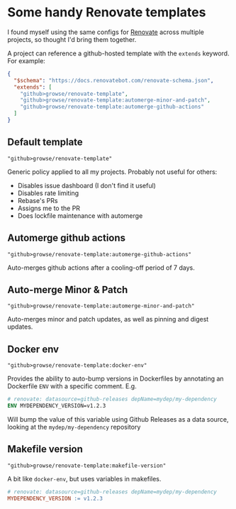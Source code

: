# Some handy Renovate templates

I found myself using the same configs for [Renovate](https://github.com/renovatebot/renovate) across multiple projects, so thought I'd bring them together.

A project can reference a github-hosted template with the `extends` keyword. For example:

```json
{
  "$schema": "https://docs.renovatebot.com/renovate-schema.json",
  "extends": [
    "github>growse/renovate-template",
    "github>growse/renovate-template:automerge-minor-and-patch",
    "github>growse/renovate-template:automerge-github-actions"
  ]
}
```

## Default template

`"github>growse/renovate-template"`

Generic policy applied to all my projects. Probably not useful for others:

* Disables issue dashboard (I don't find it useful)
* Disables rate limiting
* Rebase's PRs
* Assigns me to the PR
* Does lockfile maintenance with automerge

## Automerge github actions

`"github>growse/renovate-template:automerge-github-actions"`

Auto-merges github actions after a cooling-off period of 7 days.

## Auto-merge Minor & Patch

`"github>growse/renovate-template:automerge-minor-and-patch"`

Auto-merges minor and patch updates, as well as pinning and digest updates.

## Docker env

`"github>growse/renovate-template:docker-env"`

Provides the ability to auto-bump versions in Dockerfiles by annotating an Dockerfile `ENV` with a specific comment. E.g.

```Dockerfile
# renovate: datasource=github-releases depName=mydep/my-dependency
ENV MYDEPENDENCY_VERSION=v1.2.3
```

Will bump the value of this variable using Github Releases as a data source, looking at the `mydep/my-dependency` repository

## Makefile version

`"github>growse/renovate-template:makefile-version"`

A bit like `docker-env`, but uses variables in makefiles.

```Makefile
# renovate: datasource=github-releases depName=mydep/my-dependency
MYDEPENDENCY_VERSION := v1.2.3
```
